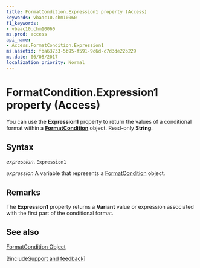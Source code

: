 ```yaml
---
title: FormatCondition.Expression1 property (Access)
keywords: vbaac10.chm10060
f1_keywords:
- vbaac10.chm10060
ms.prod: access
api_name:
- Access.FormatCondition.Expression1
ms.assetid: fba63733-5b95-f591-9c6d-c7d3de22b229
ms.date: 06/08/2017
localization_priority: Normal
---
```



# FormatCondition.Expression1 property (Access)

You can use the  **Expression1** property to return the values of a conditional format within a **[FormatCondition](Access.FormatCondition.md)** object. Read-only **String**.


## Syntax

_expression_. `Expression1`

_expression_ A variable that represents a [FormatCondition](Access.FormatCondition.md) object.


## Remarks

The  **Expression1** property returns a **Variant** value or expression associated with the first part of the conditional format.


## See also


[FormatCondition Object](Access.FormatCondition.md)

[!include[Support and feedback](~/includes/feedback-boilerplate.md)]